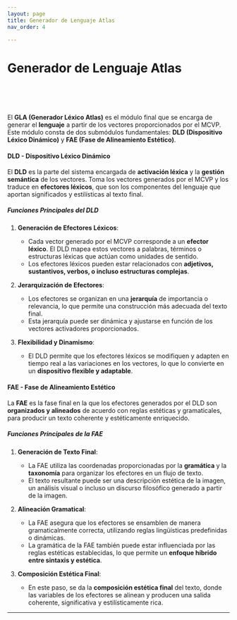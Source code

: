 ```yaml
---
layout: page
title: Generador de Lenguaje Atlas
nav_order: 4

---
```




# Generador de Lenguaje Atlas
<br><br><br><br>
El **GLA (Generador Léxico Atlas)** es el módulo final que se encarga de generar el **lenguaje** a partir de los vectores proporcionados por el MCVP. Este módulo consta de dos submódulos fundamentales: **DLD (Dispositivo Léxico Dinámico)** y **FAE (Fase de Alineamiento Estético)**.

#### DLD - Dispositivo Léxico Dinámico

El **DLD** es la parte del sistema encargada de **activación léxica** y la **gestión semántica** de los vectores. Toma los vectores generados por el MCVP y los traduce en **efectores léxicos**, que son los componentes del lenguaje que aportan significados y estilísticas al texto final.

##### Funciones Principales del DLD

1. **Generación de Efectores Léxicos**:
   - Cada vector generado por el MCVP corresponde a un **efector léxico**. El DLD mapea estos vectores a palabras, términos o estructuras léxicas que actúan como unidades de sentido.
   - Los efectores léxicos pueden estar relacionados con **adjetivos, sustantivos, verbos, o incluso estructuras complejas**.

2. **Jerarquización de Efectores**:
   - Los efectores se organizan en una **jerarquía** de importancia o relevancia, lo que permite una construcción más adecuada del texto final.
   - Esta jerarquía puede ser dinámica y ajustarse en función de los vectores activadores proporcionados.

3. **Flexibilidad y Dinamismo**:
   - El DLD permite que los efectores léxicos se modifiquen y adapten en tiempo real a las variaciones en los vectores, lo que lo convierte en un **dispositivo flexible y adaptable**.

#### FAE - Fase de Alineamiento Estético

La **FAE** es la fase final en la que los efectores generados por el DLD son **organizados y alineados** de acuerdo con reglas estéticas y gramaticales, para producir un texto coherente y estéticamente enriquecido.

##### Funciones Principales de la FAE

1. **Generación de Texto Final**:
   - La FAE utiliza las coordenadas proporcionadas por la **gramática** y la **taxonomía** para organizar los efectores en un flujo de texto.
   - El texto resultante puede ser una descripción estética de la imagen, un análisis visual o incluso un discurso filosófico generado a partir de la imagen.

2. **Alineación Gramatical**:
   - La FAE asegura que los efectores se ensamblen de manera gramaticalmente correcta, utilizando reglas lingüísticas predefinidas o dinámicas.
   - La gramática de la FAE también puede estar influenciada por las reglas estéticas establecidas, lo que permite un **enfoque híbrido entre sintaxis y estética**.

3. **Composición Estética Final**:
   - En este paso, se da la **composición estética final** del texto, donde las variables de los efectores se alinean y producen una salida coherente, significativa y estilísticamente rica.


---
